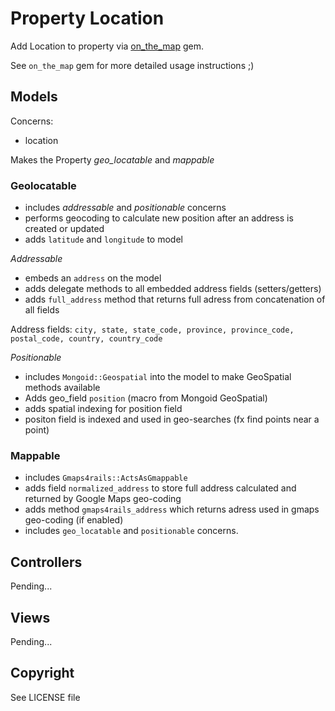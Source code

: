 # Property Location

Add Location to property via [on_the_map](https://github.com/kristianmandrup/on_the_map) gem.

See `on_the_map` gem for more detailed usage instructions ;)

## Models

Concerns:

* location

Makes the Property *geo_locatable* and *mappable*

### Geolocatable

* includes *addressable* and *positionable* concerns
* performs geocoding to calculate new position after an address is created or updated
* adds `latitude` and `longitude` to model

*Addressable*

* embeds an `address` on the model
* adds delegate methods to all embedded address fields (setters/getters)
* adds `full_address` method that returns full adress from concatenation of all fields

Address fields: `city, state, state_code, province, province_code, postal_code, country, country_code`

*Positionable*

* includes `Mongoid::Geospatial` into the model to make GeoSpatial methods available
* Adds geo_field `position` (macro from Mongoid GeoSpatial)
* adds spatial indexing for position field
* positon field is indexed and used in geo-searches (fx find points near a point)

### Mappable

* includes `Gmaps4rails::ActsAsGmappable`
* adds field `normalized_address` to store full address calculated and returned by Google Maps geo-coding
* adds method `gmaps4rails_address` which returns adress used in gmaps geo-coding (if enabled)
* includes `geo_locatable` and `positionable` concerns.



## Controllers

Pending...

## Views

Pending...

## Copyright

See LICENSE file